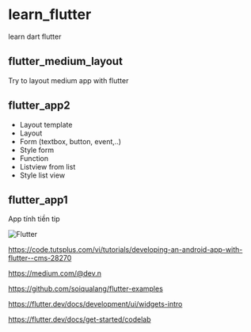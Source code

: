 # learn_flutter
learn dart flutter

## flutter_medium_layout

Try to layout medium app with flutter

## flutter_app2

* Layout template
* Layout
* Form (textbox, button, event,..)
* Style form
* Function
* Listview from list
* Style list view

## flutter_app1
App tính tiền tip

![Flutter](https://cms-assets.tutsplus.com/uploads/users/362/posts/28270/image/tree.jpg)

https://code.tutsplus.com/vi/tutorials/developing-an-android-app-with-flutter--cms-28270

https://medium.com/@dev.n

https://github.com/soiqualang/flutter-examples

https://flutter.dev/docs/development/ui/widgets-intro

https://flutter.dev/docs/get-started/codelab

